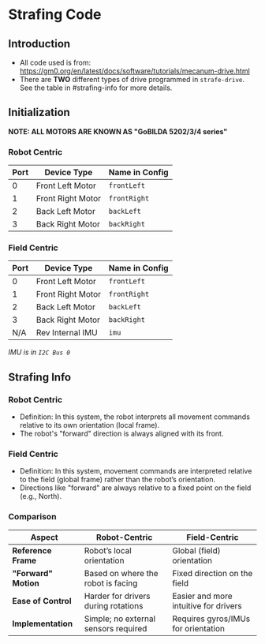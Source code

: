 # Strafing Code
## Introduction
- All code used is from: https://gm0.org/en/latest/docs/software/tutorials/mecanum-drive.html
- There are **TWO** different types of drive programmed in `strafe-drive`. See the table in #strafing-info for more details.
## Initialization 
**NOTE: ALL MOTORS ARE KNOWN AS "GoBILDA 5202/3/4 series"**
### Robot Centric
| Port    | Device Type | Name in Config | 
| -------- | ------- | -------- 
| 0 |  Front Left Motor | `frontLeft` |
| 1 |  Front Right Motor | `frontRight` |
| 2 |  Back Left Motor | `backLeft` |
| 3 |  Back Right Motor | `backRight` |

### Field Centric
| Port    | Device Type | Name in Config | 
| -------- | ------- | -------- |
| 0 |  Front Left Motor | `frontLeft` |
| 1 |  Front Right Motor | `frontRight` |
| 2 |  Back Left Motor | `backLeft` |
| 3 |  Back Right Motor | `backRight` |
| N/A |  Rev Internal IMU | `imu` |

*IMU is in `I2C Bus 0`*

## Strafing Info
### Robot Centric
- Definition: In this system, the robot interprets all movement commands relative to its own orientation (local frame).
- The robot's "forward" direction is always aligned with its front.

### Field Centric
- Definition: In this system, movement commands are interpreted relative to the field (global frame) rather than the robot’s orientation.
- Directions like "forward" are always relative to a fixed point on the field (e.g., North).

### Comparison
| **Aspect**         | **Robot-Centric**                       | **Field-Centric**                      |
|--------------------|----------------------------------------|---------------------------------------|
| **Reference Frame** | Robot’s local orientation              | Global (field) orientation            |
| **"Forward" Motion** | Based on where the robot is facing     | Fixed direction on the field          |
| **Ease of Control** | Harder for drivers during rotations    | Easier and more intuitive for drivers |
| **Implementation**  | Simple; no external sensors required   | Requires gyros/IMUs for orientation   |
